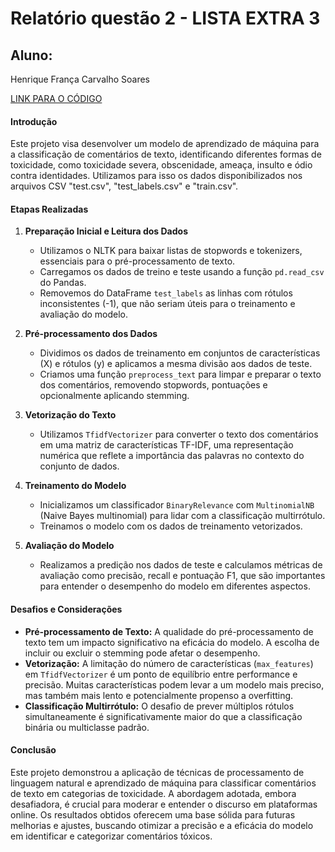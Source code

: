 # Relatório questão 2 - LISTA EXTRA 3

## Aluno:
Henrique França Carvalho Soares

[LINK PARA O CÓDIGO](https://github.com/HenriqueSoares28/LISTA-3-EXTRA-IA)

#### Introdução
Este projeto visa desenvolver um modelo de aprendizado de máquina para a classificação de comentários de texto, identificando diferentes formas de toxicidade, como toxicidade severa, obscenidade, ameaça, insulto e ódio contra identidades. Utilizamos para isso os dados disponibilizados nos arquivos CSV "test.csv", "test_labels.csv" e "train.csv".

#### Etapas Realizadas

1. **Preparação Inicial e Leitura dos Dados**
   - Utilizamos o NLTK para baixar listas de stopwords e tokenizers, essenciais para o pré-processamento de texto.
   - Carregamos os dados de treino e teste usando a função `pd.read_csv` do Pandas.
   - Removemos do DataFrame `test_labels` as linhas com rótulos inconsistentes (-1), que não seriam úteis para o treinamento e avaliação do modelo.

2. **Pré-processamento dos Dados**
   - Dividimos os dados de treinamento em conjuntos de características (X) e rótulos (y) e aplicamos a mesma divisão aos dados de teste.
   - Criamos uma função `preprocess_text` para limpar e preparar o texto dos comentários, removendo stopwords, pontuações e opcionalmente aplicando stemming.

3. **Vetorização do Texto**
   - Utilizamos `TfidfVectorizer` para converter o texto dos comentários em uma matriz de características TF-IDF, uma representação numérica que reflete a importância das palavras no contexto do conjunto de dados.

4. **Treinamento do Modelo**
   - Inicializamos um classificador `BinaryRelevance` com `MultinomialNB` (Naive Bayes multinomial) para lidar com a classificação multirrótulo.
   - Treinamos o modelo com os dados de treinamento vetorizados.

5. **Avaliação do Modelo**
   - Realizamos a predição nos dados de teste e calculamos métricas de avaliação como precisão, recall e pontuação F1, que são importantes para entender o desempenho do modelo em diferentes aspectos.

#### Desafios e Considerações
- **Pré-processamento de Texto:** A qualidade do pré-processamento de texto tem um impacto significativo na eficácia do modelo. A escolha de incluir ou excluir o stemming pode afetar o desempenho.
- **Vetorização:** A limitação do número de características (`max_features`) em `TfidfVectorizer` é um ponto de equilíbrio entre performance e precisão. Muitas características podem levar a um modelo mais preciso, mas também mais lento e potencialmente propenso a overfitting.
- **Classificação Multirrótulo:** O desafio de prever múltiplos rótulos simultaneamente é significativamente maior do que a classificação binária ou multiclasse padrão.

#### Conclusão
Este projeto demonstrou a aplicação de técnicas de processamento de linguagem natural e aprendizado de máquina para classificar comentários de texto em categorias de toxicidade. A abordagem adotada, embora desafiadora, é crucial para moderar e entender o discurso em plataformas online. Os resultados obtidos oferecem uma base sólida para futuras melhorias e ajustes, buscando otimizar a precisão e a eficácia do modelo em identificar e categorizar comentários tóxicos.